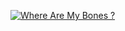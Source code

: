 [![Where Are My Bones ?](https://img.youtube.com/watch?v=wX7CP97mlyc&ab_channel=yasin%C3%B6zbek/0.jpg)](https://www.youtube.com/watch?v=wX7CP97mlyc&ab_channel=yasin%C3%B6zbek)
